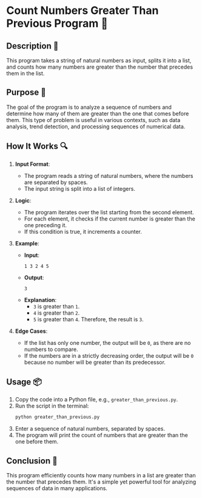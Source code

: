 # Count Numbers Greater Than Previous Program 🔢

## Description 📝

This program takes a string of natural numbers as input, splits it into a list, and counts how many numbers are greater than the number that precedes them in the list.

## Purpose 🎯

The goal of the program is to analyze a sequence of numbers and determine how many of them are greater than the one that comes before them.
This type of problem is useful in various contexts, such as data analysis, trend detection, and processing sequences of numerical data.

## How It Works 🔍

1. **Input Format**:

    - The program reads a string of natural numbers, where the numbers are separated by spaces.
    - The input string is split into a list of integers.

2. **Logic**:
    - The program iterates over the list starting from the second element.
    - For each element, it checks if the current number is greater than the one preceding it.
    - If this condition is true, it increments a counter.
3. **Example**:

    - **Input**:
        ```
        1 3 2 4 5
        ```
    - **Output**:
        ```
        3
        ```
    - **Explanation**:
        - `3` is greater than `1`.
        - `4` is greater than `2`.
        - `5` is greater than `4`.
          Therefore, the result is `3`.

4. **Edge Cases**:
    - If the list has only one number, the output will be `0`, as there are no numbers to compare.
    - If the numbers are in a strictly decreasing order, the output will be `0` because no number will be greater than its predecessor.

## Usage 📦

1. Copy the code into a Python file, e.g., `greater_than_previous.py`.
2. Run the script in the terminal:
    ```bash
    python greater_than_previous.py
    ```
3. Enter a sequence of natural numbers, separated by spaces.
4. The program will print the count of numbers that are greater than the one before them.

## Conclusion 🚀

This program efficiently counts how many numbers in a list are greater than the number that precedes them.
It's a simple yet powerful tool for analyzing sequences of data in many applications.
